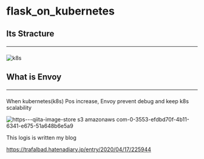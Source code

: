 # flask_on_kubernetes


## Its Stracture<hr>

![k8s](https://user-images.githubusercontent.com/48679574/79578220-e6c6e900-8100-11ea-948b-8ad4ccd7e15b.jpg)


## What is Envoy<hr>

When kubernetes(k8s) Pos increase, Envoy prevent debug and keep k8s scalability

![https---qiita-image-store s3 amazonaws com-0-3553-efdbd70f-4b11-6341-e675-51a648b6e5a9](https://user-images.githubusercontent.com/48679574/79578286-0100c700-8101-11ea-9699-2e01be497f22.png)


This logis is written my blog

https://trafalbad.hatenadiary.jp/entry/2020/04/17/225944
